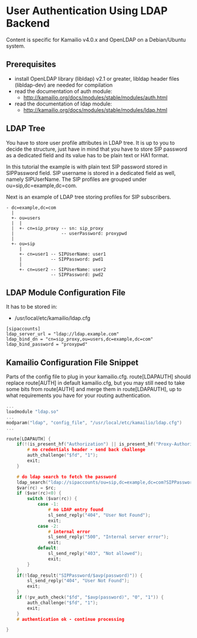 # User Authentication Using LDAP Backend

Content is specific for Kamailio v4.0.x and OpenLDAP on a Debian/Ubuntu
system.

## Prerequisites

- install OpenLDAP library (libldap) v2.1 or greater, libldap header
    files (libldap-dev) are needed for compilation
- read the documentation of auth module:
    - <http://kamailio.org/docs/modules/stable/modules/auth.html>
- read the documentation of ldap module:
    - <http://kamailio.org/docs/modules/stable/modules/ldap.html>

## LDAP Tree

You have to store user profile attributes in LDAP tree. It is up to you
to decide the structure, just have in mind that you have to store SIP
password as a dedicated field and its value has to be plain text or HA1
format.

In this tutorial the example is with plain text SIP password stored in
SIPPassword field. SIP username is stored in a dedicated field as well,
namely SIPUserName. The SIP profiles are grouped under
ou=sip,dc=example,dc=com.

Next is an example of LDAP tree storing profiles for SIP subscribers.

    - dc=example,dc=com
      |
      +- ou=users
      |  |
      |  +- cn=sip_proxy -- sn: sip_proxy
      |                  -- userPassword: proxypwd
      |
      +- ou=sip
         |
         +- cn=user1 -- SIPUserName: user1
         |           -- SIPPassword: pwd1
         |
         +- cn=user2 -- SIPUserName: user2
                     -- SIPPassword: pwd2

## LDAP Module Configuration File

It has to be stored in:

- /usr/local/etc/kamailio/ldap.cfg

<!-- -->

    [sipaccounts]
    ldap_server_url = "ldap://ldap.example.com"
    ldap_bind_dn = "cn=sip_proxy,ou=users,dc=example,dc=com"
    ldap_bind_password = "proxypwd"

## Kamailio Configuration File Snippet

Parts of the config file to plug in your kamailio.cfg. route\[LDAPAUTH\]
should replace route\[AUTH\] in default kamailio.cfg, but you may still
need to take some bits from route\[AUTH\] and merge them in
route\[LDAPAUTH\], up to what requirements you have for your routing
authentication.

``` c
...
loadmodule "ldap.so"
...
modparam("ldap", "config_file", "/usr/local/etc/kamailio/ldap.cfg")
...

route[LDAPAUTH] {
    if(!(is_present_hf("Authorization") || is_present_hf("Proxy-Authorization"))) {
        # no credentials header - send back challenge
        auth_challenge("$fd", "1");
        exit;
    }

    # do ldap search to fetch the password
    ldap_search("ldap://sipaccounts/ou=sip,dc=example,dc=com?SIPPassword?one?(cn=$fU)");
    $var(rc) = $rc;
    if ($var(rc)<0) {
        switch ($var(rc)) {
            case -1:
                # no LDAP entry found
                sl_send_reply("404", "User Not Found");
                exit;
            case -2:
                # internal error
                sl_send_reply("500", "Internal server error");
                exit;
            default:
                sl_send_reply("403", "Not allowed");
                exit;
        }
    }
    if(!ldap_result("SIPPassword/$avp(password)")) {
        sl_send_reply("404", "User Not Found");
        exit;
    }
    if (!pv_auth_check("$fd", "$avp(password)", "0", "1")) {
        auth_challenge("$fd", "1");
        exit;
    }
    # authentication ok - continue processing

}
```

